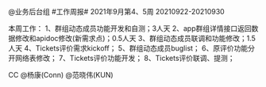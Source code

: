 @业务后台组 #工作周报#
2021年9月第4、5周 20210922-20210930

本周工作：
1、群组动态成员功能开发和自测；3人天
2、app群组详情接口返回数据修改和apidoc修改(新需求点)；0.5人天
3、群组动态成员联调和功能修改；1.5人天
4、Tickets评价需求kickoff；
5、群组动态成员buglist；
6、原评价功能分开网络表修改；
7、Tickets评价功能开发；
8、Tickets评价联调、提测；

CC @杨康(Conn) @范晓伟(KUN) 